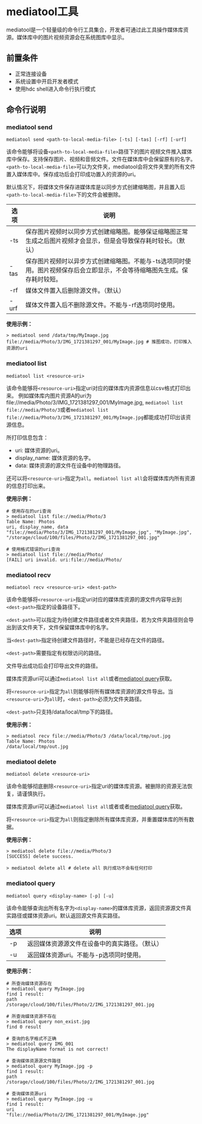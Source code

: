 # mediatool工具

mediatool是一个轻量级的命令行工具集合，开发者可通过此工具操作媒体库资源。媒体库中的图片视频资源会在系统图库中显示。

## 前置条件

- 正常连接设备
- 系统设置中开启开发者模式
- 使用hdc shell进入命令行执行模式

## 命令行说明

<!--Del-->

### mediatool send
  
```shell
mediatool send <path-to-local-media-file> [-ts] [-tas] [-rf] [-urf]
```

该命令能够将设备`<path-to-local-media-file>`路径下的图片视频文件推入媒体库中保存。支持保存图片、视频和音频文件。文件在媒体库中会保留原有的名字。`<path-to-local-media-file>`可以为文件夹，mediatool会将文件夹里的所有文件置入媒体库中。保存成功后会打印成功置入的资源的uri。

默认情况下，将媒体文件保存进媒体库是以同步方式创建缩略图，并且置入后```<path-to-local-media-file>```下的文件会被删除。

  | 选项               | 说明             |
| ---- |--------------- |
| -ts | 保存图片视频时以同步方式创建缩略图。能够保证缩略图正常生成之后图片视频才会显示，但是会导致保存耗时较长。（默认） |
| -tas | 保存图片视频时以异步方式创建缩略图。不能与-ts选项同时使用。图片视频保存后会立即显示，不会等待缩略图先生成。保存耗时较短。 |
| -rf | 媒体文件置入后删除源文件。（默认） |
| -urf | 媒体文件置入后不删除源文件。不能与-rf选项同时使用。 |

**使用示例：**

```shell
> mediatool send /data/tmp/MyImage.jpg
file://media/Photo/3/IMG_1721381297_001/MyImage.jpg # 推图成功，打印推入资源的uri
```

### mediatool list

```shell
mediatool list <resource-uri>
```

该命令能够将`<resource-uri>`指定uri对应的媒体库内资源信息以csv格式打印出来。
例如媒体库内图片资源A的uri为file://media/Photo/3/IMG_1721381297_001/MyImage.jpg, `mediatool list file://media/Photo/3`或者`mediatool list file://media/Photo/3/IMG_1721381297_001/MyImage.jpg`都能成功打印出该资源信息。

所打印信息包含：

- uri: 媒体资源的uri。
- display_name: 媒体资源的名字。
- data: 媒体资源的源文件在设备中的物理路径。

还可以将`<resource-uri>`指定为`all`。`mediatool list all`会将媒体库内所有资源的信息打印出来。

**使用示例：**

```shell
# 使用存在的uri查询
> mediatool list file://media/Photo/3
Table Name: Photos
uri, display_name, data
"file://media/Photo/3/IMG_1721381297_001/MyImage.jpg", "MyImage.jpg", "/storage/cloud/100/files/Photo/2/IMG_1721381297_001.jpg"

# 使用格式错误的uri查询
> mediatool list file://media/Photo/
[FAIL] uri invalid. uri:file://media/Photo/
```

<!--DelEnd-->

### mediatool recv

```shell
mediatool recv <resource-uri> <dest-path>
```

该命令能够将`<resource-uri>`指定uri对应的媒体库资源的源文件内容导出到`<dest-path>`指定的设备路径下。

`<dest-path>`可以指定为待创建文件路径或者文件夹路径，若为文件夹路径则会导出到该文件夹下，文件保留媒体库中的名字。

当`<dest-path>`指定待创建文件路径时，不能是已经存在文件的路径。
<!--Del-->
`<dest-path>`需要指定有权限访问的路径。
<!--DelEnd-->
文件导出成功后会打印导出文件的路径。

媒体库资源uri可以通过<!--Del-->`mediatool list all`或者<!--DelEnd-->[mediatool query](#mediatool-query)获取。

将`<resource-uri>`指定为`all`则能够将所有媒体库资源的源文件导出。当`<resource-uri>`为`all`时，`<dest-path>`必须为文件夹路径。

```<dest-path>```只支持/data/local/tmp下的路径。

**使用示例：**

```shell
> mediatool recv file://media/Photo/3 /data/local/tmp/out.jpg
Table Name: Photos
/data/local/tmp/out.jpg
```

### mediatool delete

```shell
mediatool delete <resource-uri>
```

该命令能够彻底删除`<resource-uri>`指定uri的媒体库资源。被删除的资源无法恢复，请谨慎执行。

媒体库资源uri可以通过<!--Del-->`mediatool list all`或者<!--DelEnd-->或者[mediatool query](#mediatool-query)获取。

将`<resource-uri>`指定为`all`则指定删除所有媒体库资源，并重置媒体库的所有数据。

**使用示例：**

```shell
> mediatool delete file://media/Photo/3
[SUCCESS] delete success.

> mediatool delete all # delete all 执行成功不会有任何打印
```

### mediatool query

```shell
mediatool query <display-name> [-p] [-u]
```

该命令能够查询出所有名字为`<display-name>`的媒体库资源，返回资源源文件真实路径或媒体资源uri。默认返回源文件真实路径。

  | 选项               | 说明             |
| ---- |--------------- |
| -p | 返回媒体资源源文件在设备中的真实路径。（默认） |
| -u | 返回媒体资源uri。不能与-p选项同时使用。 |

**使用示例：**

```shell
# 所查询媒体资源存在
> mediatool query MyImage.jpg
find 1 result:
path
/storage/cloud/100/files/Photo/2/IMG_1721381297_001.jpg

# 所查询媒体资源不存在
> mediatool query non_exist.jpg
find 0 result

# 查询的名字格式不正确
> mediatool query IMG_001
The displayName format is not correct!

# 查询媒体资源源文件路径
> mediatool query MyImage.jpg -p
find 1 result:
path
/storage/cloud/100/files/Photo/2/IMG_1721381297_001.jpg

# 查询媒体资源uri
> mediatool query MyImage.jpg -u
find 1 result:
uri
"file://media/Photo/2/IMG_1721381297_001/MyImage.jpg"
```

